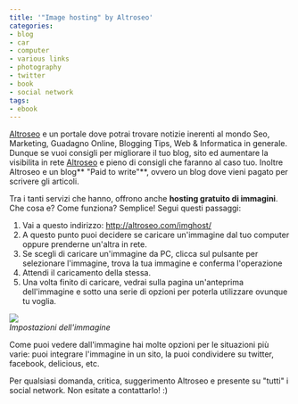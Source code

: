 ```yaml
---
title: '"Image hosting" by Altroseo'
categories:
- blog
- car
- computer
- various links
- photography
- twitter
- book
- social network
tags:
- ebook
---
```

[Altroseo](http://altroseo.com) e un portale dove potrai trovare notizie
inerenti al mondo Seo, Marketing, Guadagno Online, Blogging Tips, Web &amp;
Informatica in generale. Dunque se vuoi consigli per migliorare il tuo blog,
sito ed aumentare la visibilita in rete [Altroseo](http://altroseo.com) e
pieno di consigli che faranno al caso tuo. Inoltre Altroseo e un blog** "Paid
to write"**, ovvero un blog dove vieni pagato per scrivere gli articoli.

Tra i tanti servizi che hanno, offrono anche **hosting gratuito di immagini**.
Che cosa e? Come funziona? Semplice! Segui questi passaggi:

  1. Vai a questo indirizzo: <http://altroseo.com/imghost/>
  2. A questo punto puoi decidere se caricare un'immagine dal tuo computer oppure prenderne un'altra in rete.
  3. Se scegli di caricare un'immagine da PC, clicca sul pulsante per selezionare l'immagine, trova la tua immagine e conferma l'operazione
  4. Attendi il caricamento della stessa.
  5. Una volta finito di caricare, vedrai sulla pagina un'anteprima dell'immagine e sotto una serie di opzioni per poterla utilizzare ovunque tu voglia.  
[]({{site.url}}/images/altroseo_imghost.png)

![]({{site.url}}/images/altroseo_imghost.png)  
_Impostazioni dell'immagine_

  

Come puoi vedere dall'immagine hai molte opzioni per le situazioni più varie:
puoi integrare l'immagine in un sito, la puoi condividere su twitter,
facebook, delicious, etc.

Per qualsiasi domanda, critica, suggerimento Altroseo e presente su "tutti" i
social network. Non esitate a contattarlo! :)

